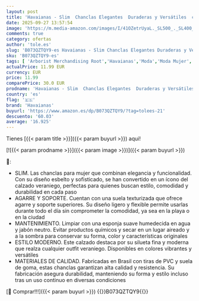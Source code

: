 ```yaml
---
layout: post
title: 'Havaianas - Slim  Chanclas Elegantes  Duraderas y Versátiles  con Suela Texturizada para Agarre y Soporte  Mujer'
date: 2025-09-27 13:57:54
image: 'https://m.media-amazon.com/images/I/41OZetrUyaL._SL500_._SL400_.jpg'
comments: true
category: ofertas
author: 'tole.es'
slug: 'B073QZTQY9-es Havaianas - Slim Chanclas Elegantes Duraderas y Versátiles...'
sku: 'B073QZTQY9-es'
tags: [ 'Arborist Merchandising Root','Havaianas','Moda','Moda Mujer','Moda para chica','Sandalias de dedo para mujer','Sandalias y chanclas para mujer','Self Service','Special Features Stores','Vuelta al cole en Moda','Zapatos para mujer','c8538d25-3af9-48d3-aeff-5f3ce5572a36_0','c8538d25-3af9-48d3-aeff-5f3ce5572a36_3601','c8538d25-3af9-48d3-aeff-5f3ce5572a36_9001','chanclas','havaianas','🇪🇸', ]
actualPrice: 11.99 EUR
currency: EUR
price: 11.99
comparePrice: 30.0 EUR
prodname: 'Havaianas - Slim  Chanclas Elegantes  Duraderas y Versátiles  con Suela Texturizada para Agarre y Soporte  Mujer'
country: 'es'
flag: '🇪🇸'
brand: 'Havaianas'
buyurl: 'https://www.amazon.es/dp/B073QZTQY9/?tag=tolees-21'
descuento: '60.03'
average: '16.925'
---
```


Tienes [{{< param title >}}]({{< param buyurl >}}) aqui!

[![{{< param prodname >}}]({{< param image >}})]({{< param buyurl >}})

🔎:

- SLIM. Las chanclas para mujer que combinan elegancia y funcionalidad. Con su diseño esbelto y sofisticado, se han convertido en un ícono del calzado veraniego, perfectas para quienes buscan estilo, comodidad y durabilidad en cada paso
- AGARRE Y SOPORTE. Cuentan con una suela texturizada que ofrece agarre y soporte superiores. Su diseño ligero y flexible permite usarlas durante todo el día sin comprometer la comodidad, ya sea en la playa o en la ciudad
- MANTENIMIENTO. Limpiar con una esponja suave humedecida en agua y jabón neutro. Evitar productos químicos y secar en un lugar aireado y a la sombra para conservar su forma, color y características originales
- ESTILO MODERNO. Este calzado destaca por su silueta fina y moderna que realza cualquier outfit veraniego. Disponibles en colores vibrantes y versátiles
- MATERIALES DE CALIDAD. Fabricadas en Brasil con tiras de PVC y suela de goma, estas chanclas garantizan alta calidad y resistencia. Su fabricación asegura durabilidad, manteniendo su forma y estilo incluso tras un uso continuo en diversas condiciones

[🛒 Comprar!!!]({{< param buyurl >}})
{{<world>}}B073QZTQY9{{</world>}}
